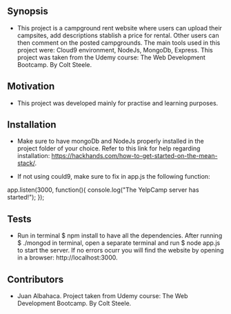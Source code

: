 ## Synopsis

* This project is a campground rent website where users can upload their campsites, add descriptions stablish a price for rental. Other users can then comment on the posted campgrounds. The main tools used in this project were: Cloud9 environment, NodeJs, MongoDb, Express. This project was taken from the Udemy course: The Web Development Bootcamp. By Colt Steele.

## Motivation

* This project was developed mainly for practise and learning purposes.

## Installation

* Make sure to have mongoDb and NodeJs properly installed in the project folder of your choice. Refer to this link for help regarding installation: https://hackhands.com/how-to-get-started-on-the-mean-stack/. 

* If not using could9, make sure to fix in app.js the following function:

app.listen(3000, function(){
    console.log("The YelpCamp server has started!");
});

## Tests

* Run in terminal $ npm install to have all the dependencies. After running $ ./mongod in terminal, open a separate terminal and run $ node app.js to start the server. If no errors ocurr you will find the website by opening in a browser: http://localhost:3000.

## Contributors

* Juan Albahaca. Project taken from Udemy course: The Web Development Bootcamp. By Colt Steele.


